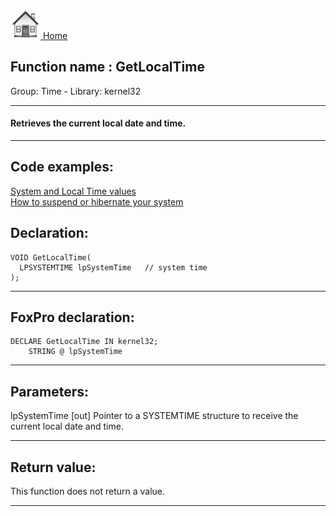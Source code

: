 [<img src="../../images/home.png"> Home ](https://github.com/VFPX/Win32API)  

## Function name : GetLocalTime
Group: Time - Library: kernel32    
***  


#### Retrieves the current local date and time.
***  


## Code examples:
[System and Local Time values](../../samples/sample_064.md)  
[How to suspend or hibernate your system](../../samples/sample_395.md)  

## Declaration:
```foxpro  
VOID GetLocalTime(
  LPSYSTEMTIME lpSystemTime   // system time
);  
```  
***  


## FoxPro declaration:
```foxpro  
DECLARE GetLocalTime IN kernel32;
	STRING @ lpSystemTime  
```  
***  


## Parameters:
lpSystemTime 
[out] Pointer to a SYSTEMTIME structure to receive the current local date and time.  
***  


## Return value:
This function does not return a value.  
***  

